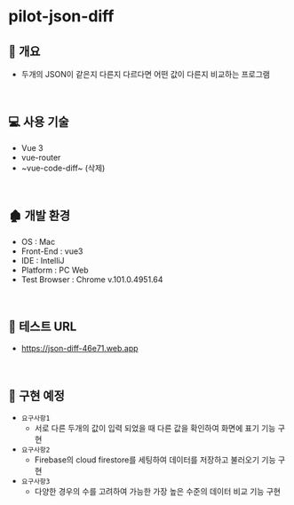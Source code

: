 # pilot-json-diff

## 📝 개요

+ 두개의 JSON이 같은지 다른지 다르다면 어떤 값이 다른지 비교하는 프로그램

<br/>


## 💻 사용 기술
+ Vue 3
+ vue-router
+ ~vue-code-diff~ (삭제)

<br/>

## 🏚 개발 환경

+ OS : Mac
+ Front-End : vue3
+ IDE : IntelliJ
+ Platform : PC Web
+ Test Browser : Chrome v.101.0.4951.64

<br />

## 🔗 테스트 URL
+ https://json-diff-46e71.web.app

<br />

## 💬 구현 예정
+ `요구사항1` 
  + 서로 다른 두개의 값이 입력 되었을 때 다른 값을 확인하여 화면에 표기 기능 구현
+ `요구사항2`
  + Firebase의 cloud firestore를 세팅하여 데이터를 저장하고 불러오기 기능 구현
+ `요구사항3`
  + 다양한 경우의 수를 고려하여 가능한 가장 높은 수준의 데이터 비교 기능 구현
